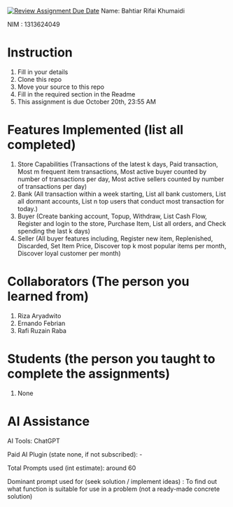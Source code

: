 [![Review Assignment Due Date](https://classroom.github.com/assets/deadline-readme-button-22041afd0340ce965d47ae6ef1cefeee28c7c493a6346c4f15d667ab976d596c.svg)](https://classroom.github.com/a/uAfN8jpt)
Name: Bahtiar Rifai Khumaidi

NIM : 1313624049

# Instruction

1. Fill in your details
2. Clone this repo
3. Move your source to this repo
4. Fill in the required section in the Readme
5. This assignment is due October 20th, 23:55 AM

# Features Implemented (list all completed)

1. Store Capabilities (Transactions of the latest k days, Paid transaction, Most m frequent item transactions, Most active buyer counted by number of transactions per day, Most active sellers counted by number of transactions per day)
2. Bank (All transaction within a week starting, List all bank customers, List all dormant accounts, List n top users that conduct most transaction for today.)
3. Buyer (Create banking account, Topup, Withdraw, List Cash Flow, Register and login to the store, Purchase Item, List all orders, and Check spending the last k days)
4. Seller (All buyer features including, Register new item, Replenished, Discarded, Set Item Price, Discover top k most popular items per month, Discover loyal customer per month)

# Collaborators (The person you learned from)

1. Riza Aryadwito
2. Ernando Febrian
3. Rafi Ruzain Raba

# Students (the person you taught to complete the assignments)

1. None

# AI Assistance

AI Tools: ChatGPT

Paid AI Plugin (state none, if not subscribed): -

Total Prompts used (int estimate): around 60

Dominant prompt used for (seek solution / implement ideas) : To find out what function is suitable for use in a problem (not a ready-made concrete solution)
